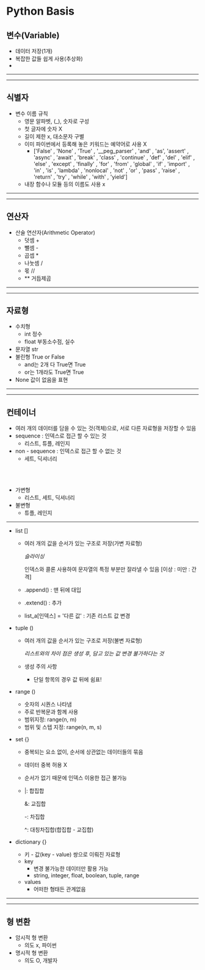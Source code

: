 # Python Basis
## 변수(Variable)
- 데이터 저장(1개)
- 복잡한 값들 쉽게 사용(추상화)
- 
--------
--------

## 식별자
- 변수 이름 규칙
  - 영문 알파벳, (_), 숫자로 구성
  - 첫 글자에 숫자 X
  - 길이 제한 x, 대소문자 구별
  - 이미 파이썬에서 등록해 놓은 키워드는 예약어로 사용 X
    - ['False' , 'None' , 'True' , '__peg_parser' , 'and' , 'as', 'assert' , 'async' , 'await' , 'break' , 'class' , 'continue' , 'def' , 'del' , 'elif' , 'else' , 'except' , 'finally' , 'for' , 'from' , 'global' , 'if' , 'import' , 'in' , 'is' , 'lambda' , 'nonlocal' , 'not' , 'or' , 'pass' , 'raise' , 'return' , 'try' , 'while' , 'with' , 'yield']
  - 내장 함수나 모듈 등의 이름도 사용 x

--------
--------

## 연산자

- 산술 연산자(Arithmetic Operator)
  - 덧셈 +
  - 뺄셈 -
  - 곱셉 *
  - 나눗셈 /
  - 몫 //
  - ** 거듭제곱

--------
--------

## 자료형

- 수치형
  - int 정수
  - float 부동소수점, 실수
- 문자열 str
- 불린형 True or False
  - and는 2개 다 True면 True
  - or는 1개라도 True면 True
- None 값이 없음을 표현

--------
--------

## 컨테이너

- 여러 개의 데이터를 담을 수 있는 것(객체)으로, 서로 다른 자료형을 저장할 수 있음
- sequence : 인덱스로 접근 할 수 있는 것
  - 리스트, 튜플, 레인지
- non - sequence : 인덱스로 접근 할 수 없는 것
  - 세트, 딕셔너리

<br/><br/>

- 가변형
  - 리스트, 세트, 딕셔너리
- 불변형
  - 튜플, 레인지

--------
- list []
  - 여러 개의 값을 순서가 있는 구조로 저장(가변 자료형)
  
    *슬라이싱*

    인덱스와 콜론 사용하여 문자열의 특정 부분만 잘라낼 수 있음
    [이상 : 미만 : 간격]
  
  - .append() : 맨 뒤에 대입
  - .extend() : 추가
  - list_a[인덱스] = '다른 값' : 기존 리스트 값 변경

- tuple ()
  - 여러 개의 값을 순서가 있는 구조로 저장(불변 자료형)
  
    *리스트와의 차이 점은 생성 후, 담고 있는 값 변경 불가하다는 것*
  
  - 생성 주의 사항
    - 단일 항목의 경우 값 뒤에 쉼표!

- range ()
  - 숫자의 시퀀스 나타냄
  - 주로 반복문과 함께 사용
  - 범위지정: range(n, m)
  - 범위 및 스텝 지정: range(n, m, s)

- set {}
  - 중복되는 요소 없이, 순서에 상관없는 데이터들의 묶음
  - 데이터 중복 허용 X
  - 순서가 없기 때문에 인덱스 이용한 접근 불가능
  - |: 합집합
  
      &: 교집합

      -: 차집합

      ^: 대칭차집합(합집합 - 교집합)

- dictionary {}
  - 키 - 값(key - value) 쌍으로 이뤄진 자료형
  - key
    - 변경 불가능한 데이터만 활용 가능
    - string, integer, float, boolean, tuple, range
  - values
    - 어떠한 형태든 관계없음

--------
--------
## 형 변환
- 암시적 형 변환
  - 의도 x, 파이썬
- 명시적 형 변환
  - 의도 O, 개발자


